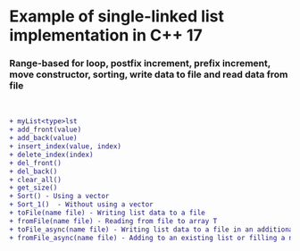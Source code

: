 # Example of single-linked list implementation in C++ 17

<h3 align="left"> 
    Range-based for loop, postfix increment, prefix increment, move constructor, sorting, write data to file and read data from file

</h3><br />


```diff
+ myList<type>lst
+ add_front(value)
+ add_back(value)
+ insert_index(value, index)
+ delete_index(index)
+ del_front()
+ del_back()
+ clear_all()
+ get_size()
+ Sort() - Using a vector
+ Sort_1()  - Without using a vector
+ toFile(name file) - Writing list data to a file
+ fromFile(name file) - Reading from file to array T
+ toFile_async(name file) - Writing list data to a file in an additional thread 
+ fromFile_async(name file) - Adding to an existing list or filling a new list with data from a file (in an additional thread)
```

